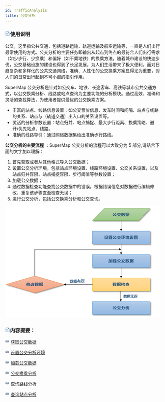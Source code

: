 ```yaml
---
id: TrafficAnalysis
title: 公交分析
---
```

### ![](../../img/read.gif)使用说明

公交，这里指公共交通，包括道路运输、轨道运输及航空运输等，一直是人们出行最常使用的方式。公交分析的主要任务即输出从起点到终点的最符合人们出行需求（如少步行、少换乘）和偏好（如不乘地铁）的换乘方法。随着城市建设的快速步伐，公交基础设施的建设也得到了长足发展，为人们生活带来了极大便利。面对日趋复杂和多样化的公共交通网络，准确、人性化的公交换乘方案显得尤为重要，对人们的日常出行起到不可小觑的指引作用。

SuperMap 公交分析是针对如公交车、地铁、长途客车、高铁等城市公共交通方式，以公交换乘分析、线路或站点查询为主要功能的分析模块。通过高效、准确和灵活的查找算法，为使用者提供最优的公交换乘方案。
* 丰富的站点、线路信息设置：如公交票价信息、发车时间和间隔、站点与线路的关系、站点与（轨道交通）出入口的关系设置等。
* 灵活的分析参数设置：站点归并、站点捕捉、最大步行距离、换乘策略、避开/优先站点、线路。
* 准确的线路导引：通过网络数据集给出准确步行路线。

**公交分析的主要流程** ：SuperMap 公交分析的流程可以大致分为 5 部分,请结合下面的文字加以理解：

1. 首先获取或者从其他格式导入公交数据；
2. 设置公交分析环境，包括站点环境设置、线路环境设置、公交关系设置，以及站点归并容限、站点捕捉容限、步行阈值等参数设置；
3. 加载公交数据；
4. 通过数据检查功能查找公交数据中的错误，根据错误信息对数据进行编辑修改，重复该步骤直至检查无误；
5. 进行公交分析，包括公交换乘分析和公交查询。

![](img/TrafficAnalysisProcess.png)
  
### ![](../../img/read.gif)内容提要：

![](../../img/smalltitle.png) [获取公交数据](TrafficDataPrepare)

![](../../img/smalltitle.png) [设置公交分析环境](TrafficEnvirSet)

![](../../img/smalltitle.png) [加载公交数据](LoadTranfficData)

![](../../img/smalltitle.png) [公交换乘分析](TransferAnalysis)

![](../../img/smalltitle.png) [查询路线分析](FindLinesByStop)

![](../../img/smalltitle.png) [查询站点分析](FindStopsByLineStop)